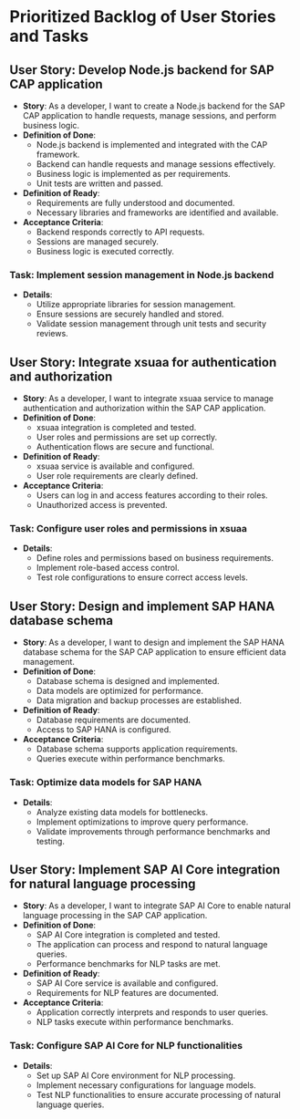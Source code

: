 
# Prioritized Backlog of User Stories and Tasks

## User Story: Develop Node.js backend for SAP CAP application
- **Story**: As a developer, I want to create a Node.js backend for the SAP CAP application to handle requests, manage sessions, and perform business logic.
- **Definition of Done**:
  - Node.js backend is implemented and integrated with the CAP framework.
  - Backend can handle requests and manage sessions effectively.
  - Business logic is implemented as per requirements.
  - Unit tests are written and passed.
- **Definition of Ready**:
  - Requirements are fully understood and documented.
  - Necessary libraries and frameworks are identified and available.
- **Acceptance Criteria**:
  - Backend responds correctly to API requests.
  - Sessions are managed securely.
  - Business logic is executed correctly.

### Task: Implement session management in Node.js backend
- **Details**:
  - Utilize appropriate libraries for session management.
  - Ensure sessions are securely handled and stored.
  - Validate session management through unit tests and security reviews.

## User Story: Integrate xsuaa for authentication and authorization
- **Story**: As a developer, I want to integrate xsuaa service to manage authentication and authorization within the SAP CAP application.
- **Definition of Done**:
  - xsuaa integration is completed and tested.
  - User roles and permissions are set up correctly.
  - Authentication flows are secure and functional.
- **Definition of Ready**:
  - xsuaa service is available and configured.
  - User role requirements are clearly defined.
- **Acceptance Criteria**:
  - Users can log in and access features according to their roles.
  - Unauthorized access is prevented.

### Task: Configure user roles and permissions in xsuaa
- **Details**:
  - Define roles and permissions based on business requirements.
  - Implement role-based access control.
  - Test role configurations to ensure correct access levels.

## User Story: Design and implement SAP HANA database schema
- **Story**: As a developer, I want to design and implement the SAP HANA database schema for the SAP CAP application to ensure efficient data management.
- **Definition of Done**:
  - Database schema is designed and implemented.
  - Data models are optimized for performance.
  - Data migration and backup processes are established.
- **Definition of Ready**:
  - Database requirements are documented.
  - Access to SAP HANA is configured.
- **Acceptance Criteria**:
  - Database schema supports application requirements.
  - Queries execute within performance benchmarks.

### Task: Optimize data models for SAP HANA
- **Details**:
  - Analyze existing data models for bottlenecks.
  - Implement optimizations to improve query performance.
  - Validate improvements through performance benchmarks and testing.

## User Story: Implement SAP AI Core integration for natural language processing
- **Story**: As a developer, I want to integrate SAP AI Core to enable natural language processing in the SAP CAP application.
- **Definition of Done**:
  - SAP AI Core integration is completed and tested.
  - The application can process and respond to natural language queries.
  - Performance benchmarks for NLP tasks are met.
- **Definition of Ready**:
  - SAP AI Core service is available and configured.
  - Requirements for NLP features are documented.
- **Acceptance Criteria**:
  - Application correctly interprets and responds to user queries.
  - NLP tasks execute within performance benchmarks.

### Task: Configure SAP AI Core for NLP functionalities
- **Details**:
  - Set up SAP AI Core environment for NLP processing.
  - Implement necessary configurations for language models.
  - Test NLP functionalities to ensure accurate processing of natural language queries.
